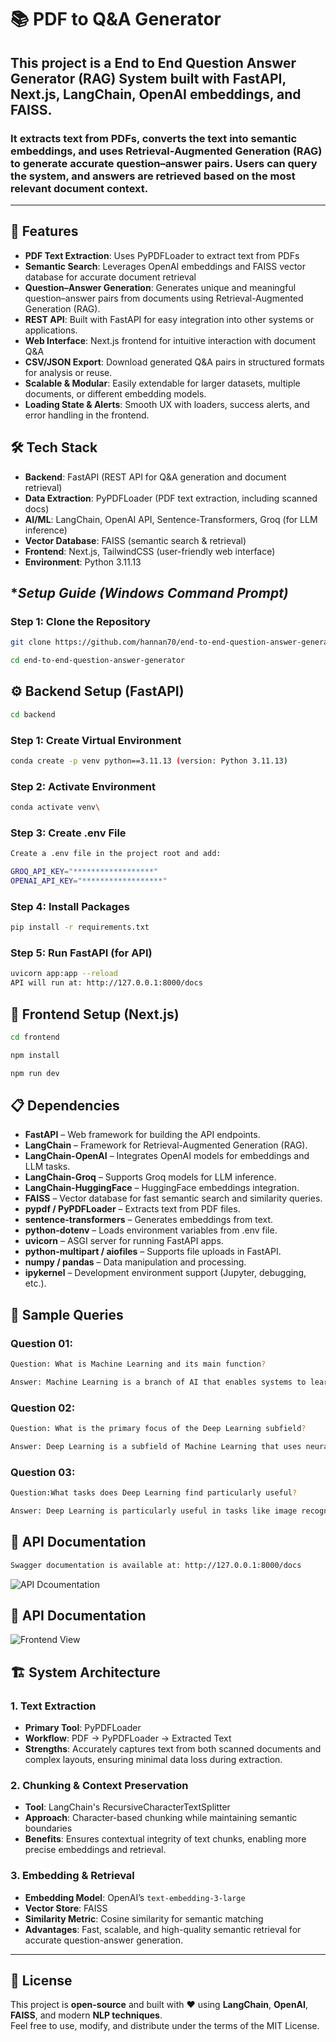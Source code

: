 # 📚 PDF to Q&A Generator

## This project is a **End to End Question Answer Generator (RAG) System** built with **FastAPI**, **Next.js**, **LangChain**, **OpenAI embeddings**, and **FAISS**. 

### It extracts text from PDFs, converts the text into semantic embeddings, and uses Retrieval-Augmented Generation (RAG) to generate accurate question–answer pairs. Users can query the system, and answers are retrieved based on the most relevant document context.
---

## 🌟 Features
- **PDF Text Extraction**: Uses PyPDFLoader to extract text from PDFs
- **Semantic Search**: Leverages OpenAI embeddings and FAISS vector database for accurate document retrieval
- **Question–Answer Generation**: Generates unique and meaningful question–answer pairs from documents using Retrieval-Augmented Generation (RAG).
- **REST API**: Built with FastAPI for easy integration into other systems or applications.
- **Web Interface**: Next.js frontend for intuitive interaction with document Q&A
- **CSV/JSON Export**: Download generated Q&A pairs in structured formats for analysis or reuse.
- **Scalable & Modular**: Easily extendable for larger datasets, multiple documents, or different embedding models.
- **Loading State & Alerts**: Smooth UX with loaders, success alerts, and error handling in the frontend.


## 🛠️ Tech Stack
- **Backend**: FastAPI (REST API for Q&A generation and document retrieval)  
- **Data Extraction**: PyPDFLoader (PDF text extraction, including scanned docs)  
- **AI/ML**: LangChain, OpenAI API, Sentence-Transformers, Groq (for LLM inference)  
- **Vector Database**: FAISS (semantic search & retrieval)  
- **Frontend**: Next.js, TailwindCSS (user-friendly web interface)  
- **Environment**: Python 3.11.13


## **Setup Guide (Windows Command Prompt)*

### **Step 1:** Clone the Repository
```bash
git clone https://github.com/hannan70/end-to-end-question-answer-generator.git

cd end-to-end-question-answer-generator
```


## ⚙️ Backend Setup (FastAPI)
```bash
cd backend 
````
### **Step 1:** Create Virtual Environment
```bash
conda create -p venv python==3.11.13 (version: Python 3.11.13)
```

### **Step 2:** Activate Environment
```bash
conda activate venv\
```

### **Step 3:** Create .env File
```bash
Create a .env file in the project root and add:

GROQ_API_KEY="******************"
OPENAI_API_KEY="******************"
```

### **Step 4:** Install Packages
```bash
pip install -r requirements.txt
```
 
### **Step 5:** Run FastAPI (for API)
```bash
uvicorn app:app --reload
API will run at: http://127.0.0.1:8000/docs
```

## 🎨 Frontend Setup (Next.js)
```BASH
cd frontend
```
```BASH
npm install
```
```BASH
npm run dev
```


## 📋 Dependencies
 
- **FastAPI** – Web framework for building the API endpoints.
- **LangChain** – Framework for Retrieval-Augmented Generation (RAG).
- **LangChain-OpenAI** – Integrates OpenAI models for embeddings and LLM tasks.
- **LangChain-Groq** – Supports Groq models for LLM inference.
- **LangChain-HuggingFace** – HuggingFace embeddings integration.
- **FAISS** – Vector database for fast semantic search and similarity queries.
- **pypdf / PyPDFLoader** – Extracts text from PDF files.
- **sentence-transformers** – Generates embeddings from text.
- **python-dotenv** – Loads environment variables from .env file.
- **uvicorn** – ASGI server for running FastAPI apps.
- **python-multipart / aiofiles** – Supports file uploads in FastAPI.
- **numpy / pandas** – Data manipulation and processing.
- **ipykernel** – Development environment support (Jupyter, debugging, etc.).


## 📖 Sample Queries  

### **Question 01:**  
```bash
Question: What is Machine Learning and its main function?

Answer: Machine Learning is a branch of AI that enables systems to learn from data and improve automatically.
```

### **Question 02:**  
```bash
Question: What is the primary focus of the Deep Learning subfield?

Answer: Deep Learning is a subfield of Machine Learning that uses neural networks with many layers to model complex patterns in large datasets.
```

### **Question 03:**  
```bash
Question:What tasks does Deep Learning find particularly useful?

Answer: Deep Learning is particularly useful in tasks like image recognition, speech processing, and autonomous driving.
```
 
## 📄 API Documentation
```bash
Swagger documentation is available at: http://127.0.0.1:8000/docs
```
![API Dcoumentation ](api-docs.png)

 
## 📄 API Documentation
![Frontend View ](ui-image.png)


## 🏗️ System Architecture

### **1. Text Extraction**
- **Primary Tool**: PyPDFLoader
- **Workflow**: PDF → PyPDFLoader → Extracted Text
- **Strengths**: Accurately captures text from both scanned documents and complex layouts, ensuring minimal data loss during extraction.

### **2. Chunking & Context Preservation**
- **Tool**: LangChain's RecursiveCharacterTextSplitter
- **Approach**: Character-based chunking while maintaining semantic boundaries
- **Benefits**: Ensures contextual integrity of text chunks, enabling more precise embeddings and retrieval.

### **3. Embedding & Retrieval**
- **Embedding Model**: OpenAI’s `text-embedding-3-large`
- **Vector Store**: FAISS
- **Similarity Metric**: Cosine similarity for semantic matching
- **Advantages**: Fast, scalable, and high-quality semantic retrieval for accurate question-answer generation.

---

## 📝 License

This project is **open-source** and built with ❤️ using **LangChain**, **OpenAI**, **FAISS**, and modern **NLP techniques**.  
Feel free to use, modify, and distribute under the terms of the MIT License.